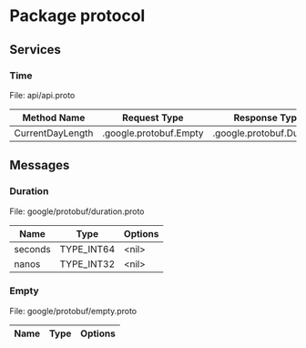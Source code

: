 # Package protocol

## Services



### Time

File: api/api.proto

| Method Name | Request Type | Response Type |
| ----------- | ------------ | ------------- |
| CurrentDayLength | .google.protobuf.Empty | .google.protobuf.Duration |






## Messages

### Duration

File: google/protobuf/duration.proto

| Name | Type | Options |
| ----------- | ------------ | ------------- |
| seconds | TYPE_INT64 | &lt;nil&gt; |
| nanos | TYPE_INT32 | &lt;nil&gt; |




### Empty

File: google/protobuf/empty.proto

| Name | Type | Options |
| ----------- | ------------ | ------------- |







